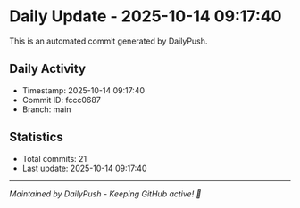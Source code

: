 # Daily Update - 2025-10-14 09:17:40

This is an automated commit generated by DailyPush.

## Daily Activity
- Timestamp: 2025-10-14 09:17:40
- Commit ID: fccc0687
- Branch: main

## Statistics
- Total commits: 21
- Last update: 2025-10-14 09:17:40

---
*Maintained by DailyPush - Keeping GitHub active! 🚀*
